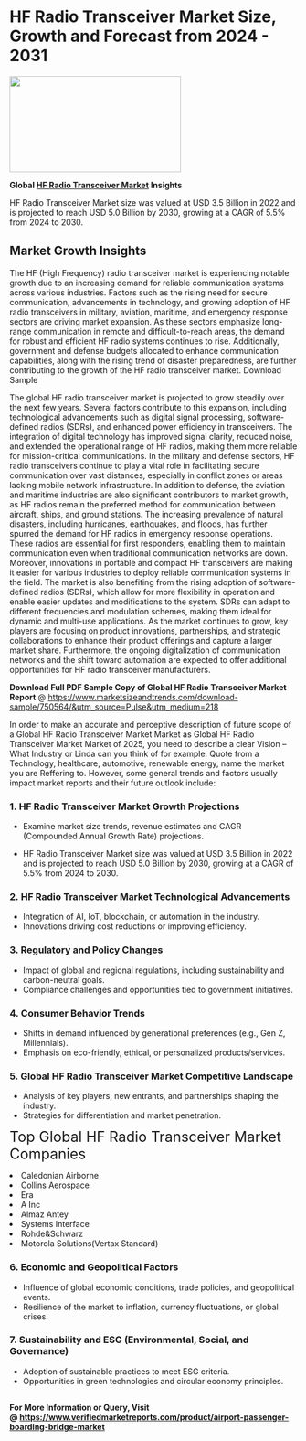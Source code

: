 <H1>HF Radio Transceiver Market Size, Growth and Forecast from 2024 - 2031</H1><img class="aligncenter size-medium wp-image-584254" src="https://thirdeyenews.in/wp-content/uploads/2024/09/Global-Market-Research-300x168.jpeg" alt="" width="300" height="168" /><p><strong>Global&nbsp;<a href="https://www.marketsizeandtrends.com/download-sample/750564/&amp;utm_source=Pulse&amp;utm_medium=218">HF Radio Transceiver Market</a> Insights</strong></p><p>HF Radio Transceiver Market size was valued at USD 3.5 Billion in 2022 and is projected to reach USD 5.0 Billion by 2030, growing at a CAGR of 5.5% from 2024 to 2030.</p><p><h2>Market Growth Insights</h2> <p>The HF (High Frequency) radio transceiver market is experiencing notable growth due to an increasing demand for reliable communication systems across various industries. Factors such as the rising need for secure communication, advancements in technology, and growing adoption of HF radio transceivers in military, aviation, maritime, and emergency response sectors are driving market expansion. As these sectors emphasize long-range communication in remote and difficult-to-reach areas, the demand for robust and efficient HF radio systems continues to rise. Additionally, government and defense budgets allocated to enhance communication capabilities, along with the rising trend of disaster preparedness, are further contributing to the growth of the HF radio transceiver market. Download Sample </p> <p>The global HF radio transceiver market is projected to grow steadily over the next few years. Several factors contribute to this expansion, including technological advancements such as digital signal processing, software-defined radios (SDRs), and enhanced power efficiency in transceivers. The integration of digital technology has improved signal clarity, reduced noise, and extended the operational range of HF radios, making them more reliable for mission-critical communications. In the military and defense sectors, HF radio transceivers continue to play a vital role in facilitating secure communication over vast distances, especially in conflict zones or areas lacking mobile network infrastructure. In addition to defense, the aviation and maritime industries are also significant contributors to market growth, as HF radios remain the preferred method for communication between aircraft, ships, and ground stations. The increasing prevalence of natural disasters, including hurricanes, earthquakes, and floods, has further spurred the demand for HF radios in emergency response operations. These radios are essential for first responders, enabling them to maintain communication even when traditional communication networks are down. Moreover, innovations in portable and compact HF transceivers are making it easier for various industries to deploy reliable communication systems in the field. The market is also benefiting from the rising adoption of software-defined radios (SDRs), which allow for more flexibility in operation and enable easier updates and modifications to the system. SDRs can adapt to different frequencies and modulation schemes, making them ideal for dynamic and multi-use applications. As the market continues to grow, key players are focusing on product innovations, partnerships, and strategic collaborations to enhance their product offerings and capture a larger market share. Furthermore, the ongoing digitalization of communication networks and the shift toward automation are expected to offer additional opportunities for HF radio transceiver manufacturers. </p><p><span class=""><strong>Download Full PDF Sample Copy of Global HF Radio Transceiver Market Report</strong> @ <a href="https://www.marketsizeandtrends.com/download-sample/750564/&amp;utm_source=Pulse&amp;utm_medium=218" target="_blank">https://www.marketsizeandtrends.com/download-sample/750564/&amp;utm_source=Pulse&amp;utm_medium=218</a></span></p><p>In order to make an accurate and perceptive description of future scope of a Global&nbsp;HF Radio Transceiver Market Market as Global&nbsp;HF Radio Transceiver Market Market of 2025, you need to describe a clear Vision &ndash; What Industry or Linda can you think of for example: Quote from a Technology, healthcare, automotive, renewable energy, name the market you are Reffering to. However, some general trends and factors usually impact market reports and their future outlook include:</p><h3>1.&nbsp;<strong>HF Radio Transceiver Market Growth Projections</strong></h3><ul><li>Examine market size trends, revenue estimates and CAGR (Compounded Annual Growth Rate) projections.</li><li><p>HF Radio Transceiver Market size was valued at USD 3.5 Billion in 2022 and is projected to reach USD 5.0 Billion by 2030, growing at a CAGR of 5.5% from 2024 to 2030.</p></li></ul><h3>2.&nbsp;<strong>HF Radio Transceiver Market Technological Advancements</strong></h3><ul><li>Integration of AI, IoT, blockchain, or automation in the industry.</li><li>Innovations driving cost reductions or improving efficiency.</li></ul><h3>3.&nbsp;<strong>Regulatory and Policy Changes</strong></h3><ul><li>Impact of global and regional regulations, including sustainability and carbon-neutral goals.</li><li>Compliance challenges and opportunities tied to government initiatives.</li></ul><h3>4.&nbsp;<strong>Consumer Behavior Trends</strong></h3><ul><li>Shifts in demand influenced by generational preferences (e.g., Gen Z, Millennials).</li><li>Emphasis on eco-friendly, ethical, or personalized products/services.</li></ul><h3>5.&nbsp;<strong>Global HF Radio Transceiver Market Competitive Landscape</strong></h3><ul><li>Analysis of key players, new entrants, and partnerships shaping the industry.</li><li>Strategies for differentiation and market penetration.</li></ul><p data-pm-slice="1 1 []"><span style="color: inherit; font-family: inherit; font-size: 25px;">Top Global HF Radio Transceiver Market Companies</span></p><div class="" data-test-id=""><p><li>Caledonian Airborne</li><li> Collins Aerospace</li><li> Era</li><li> A Inc</li><li> Almaz Antey</li><li> Systems Interface</li><li> Rohde&Schwarz</li><li> Motorola Solutions(Vertax Standard)</li></p></div><h3>6.&nbsp;<strong>Economic and Geopolitical Factors</strong></h3><ul><li>Influence of global economic conditions, trade policies, and geopolitical events.</li><li>Resilience of the market to inflation, currency fluctuations, or global crises.</li></ul><h3>7.&nbsp;<strong>Sustainability and ESG (Environmental, Social, and Governance)</strong></h3><ul><li>Adoption of sustainable practices to meet ESG criteria.</li><li>Opportunities in green technologies and circular economy principles.</li></ul><h2><strong style="font-size: 14px;">For More Information or Query, Visit @&nbsp;</strong><a style="background-color: #ffffff; font-size: 14px;" href="https://www.marketsizeandtrends.com/report/hf-radio-transceiver-market/" target="_blank">https://www.verifiedmarketreports.com/product/airport-passenger-boarding-bridge-market</a></h2>
